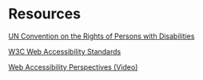 # Resources

[UN Convention on the Rights of Persons with Disabilities](https://www.un.org/development/desa/disabilities/convention-on-the-rights-of-persons-with-disabilities/article-9-accessibility.html)

[W3C Web Accessibility Standards](https://www.w3.org/standards/webdesign/accessibility)

[Web Accessibility Perspectives (Video)](https://www.youtube.com/watch?v=3f31oufqFSM)